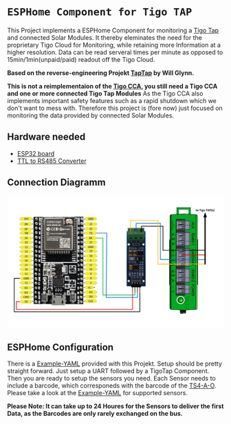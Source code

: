 # `ESPHome Component for Tigo TAP`
This Project implements a ESPHome Component for monitoring a [Tigo Tap](https://tigoenergy.com/product/tigo-access-point) and connected Solar Modules.
It thereby eleminates the need for the proprietary Tigo Cloud for Monitoring, while retaining more Information at a higher resolution. 
Data can be read serveral times per minute as opposed to 15min/1min(unpaid/paid) readout off the Tigo Cloud.

**Based on the reverse-engineering Projekt [TapTap](https://github.com/willglynn/taptap) by Will Glynn.**

**This is not a reimplementaion of the [Tigo CCA](https://tigoenergy.com/product/cloud-connect-advanced), you still need a Tigo CCA and one or more connected Tigo Tap Modules**
As the Tigo CCA also implements important safety features such as a rapid shutdown which we don't want to mess with.
Therefore this project is (fore now) just focused on monitoring the data provided by connected Solar Modules.

## Hardware needed
- [ESP32 board](https://www.amazon.de/dp/B0D7ZGT9PM)
- [TTL to RS485 Converter](https://www.amazon.de/dp/B07B667STP)

## Connection Diagramm
<img src="images/Schematics.PNG" alt="Connection Diagramm" width="800" />

## ESPHome Configuration
There is a [Example-YAML](Example_TigoTap.yaml) provided with this Projekt. Setup should be pretty straight forward. Just setup a UART followed by a TigoTap Component.
Then you are ready to setup the sensors you need. Each Sensor needs to include a barcode, which corresponeds with the barcode of the [TS4-A-O](https://tigoenergy.com/product/ts4-a-o).
Please take a look at the [Example-YAML](Example_TigoTap.yaml) for supported sensors.

**Please Note: It can take up to 24 Houres for the Sensors to deliver the first Data, as the Barcodes are only rarely exchanged on the bus.**
